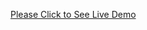 <a href="https://rayetun.github.io/nike-ecommerce/" rel="nofollow" target="_blank">Please Click to See Live Demo</a>